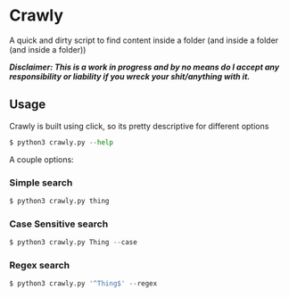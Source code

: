 # Crawly
A quick and dirty script to find content inside a folder (and inside a folder (and inside a folder))

***Disclaimer: This is a work in progress and by no means do I accept any responsibility or liability if you wreck your shit/anything with it.***

## Usage

Crawly is built using click, so its pretty descriptive for different options
```python
$ python3 crawly.py --help
```

A couple options:

### Simple search 
```python
$ python3 crawly.py thing
```

### Case Sensitive search 
```python
$ python3 crawly.py Thing --case
```

### Regex search 
```python
$ python3 crawly.py '^Thing$' --regex
```

